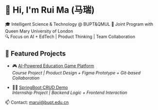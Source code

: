 # 👋 Hi, I'm Rui Ma (马瑞)

🎓 Intelligent Science & Technology @ BUPT&QMUL
🤝 Joint Program with Queen Mary University of London  
🔍 Focus on AI + EdTech | Product Thinking | Team Collaboration  

## 🔗 Featured Projects
- 🎮 [AI-Powered Education Game Platform](https://github.com/MaCyLov/ai-edu-game-platform)  
  *Course Project | Product Design + Figma Prototype + Git-based Collaboration*

- 🧑‍💻 [SpringBoot CRUD Demo](https://github.com/MaCyLov/springboot-crud-demo)  
  *Internship Project | Backend Logic + Frontend Interaction*

📫 Contact: marui@bupt.edu.cn
